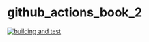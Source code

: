 # github_actions_book_2

[![building and test](https://github.com/ksnt/github_actions_book_2/actions/workflows/ci.yml/badge.svg)](https://github.com/ksnt/.github/workflows/ci.yml)
